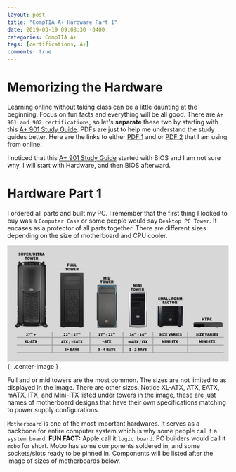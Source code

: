 ```yaml
---
layout: post
title: "CompTIA A+ Hardware Part 1"
date: 2019-03-19 09:08:30 -0400
categories: CompTIA A+
tags: [certifications, A+]
comments: true
---
```


# Memorizing the Hardware

Learning online without taking class can be a little daunting at the beginning. Focus on fun facts and everything will be all good. There are `A+ 901 and 902 certifications`, so let's <b>separate</b> these two by starting with this [A+ 901 Study Guide][A+ 901 Study Guide].  PDFs are just to help me understand the study guides better. Here are the links to either [PDF 1][PDF 1] and or [PDF 2][PDF 2] that I am using from online.

I noticed that this [A+ 901 Study Guide][A+ 901 Study Guide] started with BIOS and I am not sure why. I will start with Hardware, and then BIOS afterward.

# Hardware Part 1

I ordered all parts and built my PC. I remember that the first thing I looked to buy was a `Computer Case` or some people would say `Desktop PC Tower`. It encases as a protector of all parts together. There are different sizes depending on the size of motherboard and CPU cooler.

![desktop tower](/public/img/A+/tower-sizes.png){: .center-image }

Full and or mid towers are the most common. The sizes are not limited to as displayed in the image. There are other sizes. Notice XL-ATX, ATX, EATX, mATX, ITX, and Mini-ITX listed under towers in the image, these are just names of motherboard designs that have their own specifications matching to power supply configurations.

`Motherboard` is one of the most important hardwares. It serves as a backbone for entire computer system which is why some people call it a `system board`. <b>FUN FACT:</b> Apple call it `logic board`. PC builders would call it `mobo` for short. Mobo has some components soldered in, and some sockets/slots ready to be pinned in. Components will be listed after the image of sizes of motherboards below.








[A+ 901 Study Guide]:https://docs.google.com/document/d/1Shh_BNuw4xh2mlr3UVBpBWqbvWJNnTtuSq12RFsjvAo/edit
[PDF 1]:http://ccilearning.com/comptia/CCILearning-Aplus-901-g186eng-sample.pdf
[PDF 2]:https://nh.lochoice.com/WCR/WCRContentDirectory/20066/093013s_ebook_v11.pdf
